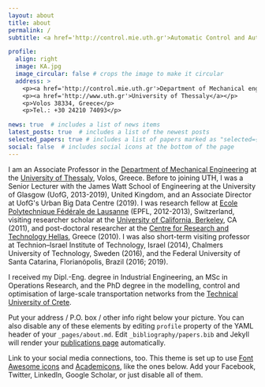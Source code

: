 ```yaml
---
layout: about
title: about
permalink: /
subtitle: <a href='http://control.mie.uth.gr'>Automatic Control and Autonomous Systems Labratory</a>

profile:
  align: right
  image: KA.jpg
  image_circular: false # crops the image to make it circular
  address: >
    <p><a href='http://control.mie.uth.gr'>Department of Mechanical engineering</a></p>
    <p><a href='http://www.uth.gr'>University of Thessaly</a></p>
    <p>Volos 38334, Greece</p>
    <p>Tel.: +30 24210 74093</p>

news: true  # includes a list of news items
latest_posts: true  # includes a list of the newest posts
selected_papers: true # includes a list of papers marked as "selected={true}"
social: false  # includes social icons at the bottom of the page
---
```


I am an Associate Professor in the [Department of Mechanical Engineering](http://mie.uth.gr/) at the [University of Thessaly](https://www.uth.gr/), Volos, Greece. Before to joining UTH, I was a Senior Lecturer with the James Watt School of Engineering at the University of Glasgow (UofG, 2013-2019), United Kingdom, and an Associate Director at UofG's Urban Big Data Centre (2019). I was research fellow at [Ecole Polytechnique Fédérale de Lausanne](http://www.epfl.ch) (EPFL, 2012-2013), Switzerland, visiting researcher scholar at the [University of California, Berkeley](http://berkeley.edu), CA (2011), and post-doctoral researcher at the [Centre for Research and Technology Hellas](http://www.certh.gr/root.en.aspx), Greece (2010). I was also short-term visiting professor at Technion–Israel Institute of Technology, Israel (2014), Chalmers University of Technology, Sweden (2016), and the Federal University of Santa Catarina, Florianópolis, Brazil (2016; 2019). 

I received my Dipl.-Eng. degree in Industrial Engineering, an MSc in Operations Research, and the PhD degree in the modelling, control and optimisation of large-scale transportation networks from the [Technical University of Crete](http://www.tuc.gr/3324.html).

Put your address / P.O. box / other info right below your picture. You can also disable any of these elements by editing `profile` property of the YAML header of your `_pages/about.md`. Edit `_bibliography/papers.bib` and Jekyll will render your [publications page](/al-folio/publications/) automatically.

Link to your social media connections, too. This theme is set up to use [Font Awesome icons](http://fortawesome.github.io/Font-Awesome/) and [Academicons](https://jpswalsh.github.io/academicons/), like the ones below. Add your Facebook, Twitter, LinkedIn, Google Scholar, or just disable all of them.
